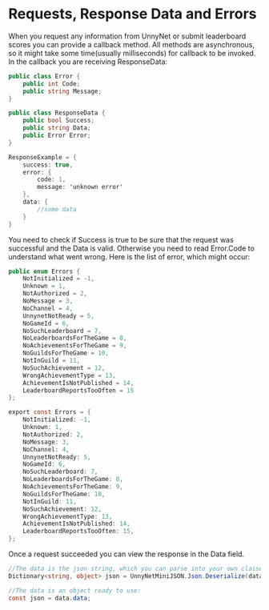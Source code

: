 # Requests, Response Data and Errors

When you request any information from UnnyNet or submit leaderboard scores you can provide a callback method. All methods are asynchronous, so it might take some time(usually milliseconds) for callback to be invoked. In the callback you are receiving ResponseData:
 
```csharp fct_label="Unity"
public class Error {
    public int Code;
    public string Message;
}

public class ResponseData {
    public bool Success;
    public string Data;
    public Error Error;
}
```

```csharp fct_label="JavaScript"
ResponseExample = {
    success: true,
    error: {
        code: 1,
        message: 'unknown error'
    },
    data: {
        //some data
    }
}
```

You need to check if Success is true to be sure that the request was successful and the Data is valid. Otherwise you need to read Error.Code to understand what went wrong. Here is the list of error, which might occur:

```csharp fct_label="Unity"
public enum Errors {
    NotInitialized = -1,
    Unknown = 1,
    NotAuthorized = 2,
    NoMessage = 3,
    NoChannel = 4,
    UnnynetNotReady = 5,
    NoGameId = 6,
    NoSuchLeaderboard = 7,
    NoLeaderboardsForTheGame = 8,
    NoAchievementsForTheGame = 9,
    NoGuildsForTheGame = 10,
    NotInGuild = 11,
    NoSuchAchievement = 12,
    WrongAchievementType = 13,
    AchievementIsNotPublished = 14,
    LeaderboardReportsTooOften = 15
};
```  

```csharp fct_label="JavaScript"
export const Errors = {
    NotInitialized: -1,
    Unknown: 1,
    NotAuthorized: 2,
    NoMessage: 3,
    NoChannel: 4,
    UnnynetNotReady: 5,
    NoGameId: 6,
    NoSuchLeaderboard: 7,
    NoLeaderboardsForTheGame: 8,
    NoAchievementsForTheGame: 9,
    NoGuildsForTheGame: 10,
    NotInGuild: 11,
    NoSuchAchievement: 12,
    WrongAchievementType: 13,
    AchievementIsNotPublished: 14,
    LeaderboardReportsTooOften: 15,
};
```

Once a request succeeded you can view the response in the Data field.

```csharp fct_label="Unity"
//The data is the json string, which you can parse into your own classes:
Dictionary<string, object> json = UnnyNetMiniJSON.Json.Deserialize(data.Data) as Dictionary<string, object>; 
```

```csharp fct_label="JavaScript"
//The data is an object ready to use:
const json = data.data; 
```
